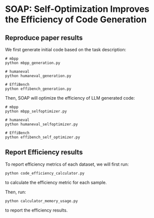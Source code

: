 # SOAP: Self-Optimization Improves the Efficiency of Code Generation

## Reproduce paper results

We first generate initial code based on the task description:

```
# mbpp
python mbpp_generation.py

# humaneval
python humaneval_generation.py

# EffiBench
python effibench_generation.py
```

Then, SOAP will optimize the efficiency of LLM generated code:

```
# mbpp
python mbpp_selfoptimizer.py

# humaneval
python humaneval_selfoptimizer.py

# EffiBench
python effibench_self_optimizer.py
```

## Report Efficiency results

To report efficiency metrics of each dataset, we will first run:

```
python code_efficiency_calculator.py
```

to calculate the efficiency metric for each sample.

Then, run:

```
python calculator_memory_usage.py
```

to report the efficiency results.